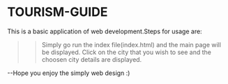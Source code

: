 # TOURISM-GUIDE
This is a basic application of web development.Steps for usage are:
>> Simply go run the index file(index.html) and the main page will be displayed.
>> Click on the city that you wish to see and the choosen city details are displayed.

--Hope you enjoy the simply web design :) 
